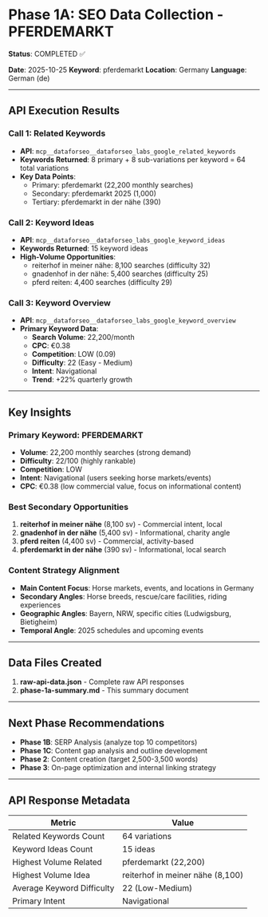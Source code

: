 # Phase 1A: SEO Data Collection - PFERDEMARKT

**Status**: COMPLETED ✅

**Date**: 2025-10-25
**Keyword**: pferdemarkt
**Location**: Germany
**Language**: German (de)

---

## API Execution Results

### Call 1: Related Keywords
- **API**: `mcp__dataforseo__dataforseo_labs_google_related_keywords`
- **Keywords Returned**: 8 primary + 8 sub-variations per keyword = 64 total variations
- **Key Data Points**:
  - Primary: pferdemarkt (22,200 monthly searches)
  - Secondary: pferdemarkt 2025 (1,000)
  - Tertiary: pferdemarkt in der nähe (390)

### Call 2: Keyword Ideas
- **API**: `mcp__dataforseo__dataforseo_labs_google_keyword_ideas`
- **Keywords Returned**: 15 keyword ideas
- **High-Volume Opportunities**:
  - reiterhof in meiner nähe: 8,100 searches (difficulty 32)
  - gnadenhof in der nähe: 5,400 searches (difficulty 25)
  - pferd reiten: 4,400 searches (difficulty 29)

### Call 3: Keyword Overview
- **API**: `mcp__dataforseo__dataforseo_labs_google_keyword_overview`
- **Primary Keyword Data**:
  - **Search Volume**: 22,200/month
  - **CPC**: €0.38
  - **Competition**: LOW (0.09)
  - **Difficulty**: 22 (Easy - Medium)
  - **Intent**: Navigational
  - **Trend**: +22% quarterly growth

---

## Key Insights

### Primary Keyword: PFERDEMARKT
- **Volume**: 22,200 monthly searches (strong demand)
- **Difficulty**: 22/100 (highly rankable)
- **Competition**: LOW
- **Intent**: Navigational (users seeking horse markets/events)
- **CPC**: €0.38 (low commercial value, focus on informational content)

### Best Secondary Opportunities
1. **reiterhof in meiner nähe** (8,100 sv) - Commercial intent, local
2. **gnadenhof in der nähe** (5,400 sv) - Informational, charity angle
3. **pferd reiten** (4,400 sv) - Commercial, activity-based
4. **pferdemarkt in der nähe** (390 sv) - Informational, local search

### Content Strategy Alignment
- **Main Content Focus**: Horse markets, events, and locations in Germany
- **Secondary Angles**: Horse breeds, rescue/care facilities, riding experiences
- **Geographic Angles**: Bayern, NRW, specific cities (Ludwigsburg, Bietigheim)
- **Temporal Angle**: 2025 schedules and upcoming events

---

## Data Files Created

1. **raw-api-data.json** - Complete raw API responses
2. **phase-1a-summary.md** - This summary document

---

## Next Phase Recommendations

- **Phase 1B**: SERP Analysis (analyze top 10 competitors)
- **Phase 1C**: Content gap analysis and outline development
- **Phase 2**: Content creation (target 2,500-3,500 words)
- **Phase 3**: On-page optimization and internal linking strategy

---

## API Response Metadata

| Metric | Value |
|--------|-------|
| Related Keywords Count | 64 variations |
| Keyword Ideas Count | 15 ideas |
| Highest Volume Related | pferdemarkt (22,200) |
| Highest Volume Idea | reiterhof in meiner nähe (8,100) |
| Average Keyword Difficulty | 22 (Low-Medium) |
| Primary Intent | Navigational |
